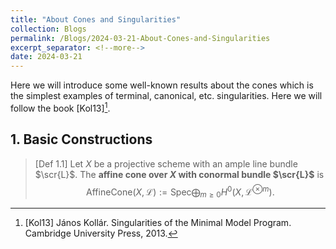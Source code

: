 ```yaml
---
title: "About Cones and Singularities"
collection: Blogs
permalink: /Blogs/2024-03-21-About-Cones-and-Singularities
excerpt_separator: <!--more-->
date: 2024-03-21
---
```

Here we will introduce some well-known results about the cones which is the simplest examples of terminal, canonical, etc. singularities.
Here we will follow the book [Kol13][^1].
<!--more-->

## 1. Basic Constructions

> [Def 1.1] Let $X$ be a projective scheme with an ample line bundle $\scr{L}$. The **affine cone over $X$ with conormal bundle $\scr{L}$** is
> $$ \mathsf{AffineCone}(X,\mathscr{L}):=\mathrm{Spec}\bigoplus_{m\geq0}H^0(X,\mathscr{L}^{\otimes m}). $$


[^1]: [Kol13] János Kollár. Singularities of the Minimal Model Program. Cambridge University Press, 2013.
